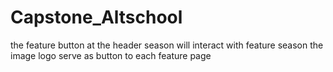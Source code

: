 # Capstone_Altschool
the feature button at the header season will interact with feature season
the image logo serve as button to each feature page
